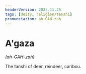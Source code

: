 ```yaml
---
headerVersion: 2023.11.25
tags: [deity, religion/tanshi]
pronunciation: ah-GAH-zah
---
```

# A'gaza
*(ah-GAH-zah)*

The tanshi of deer, reindeer, caribou.

